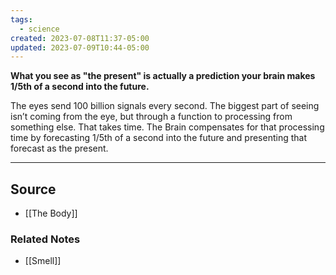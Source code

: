 ```yaml
---
tags:
  - science
created: 2023-07-08T11:37-05:00
updated: 2023-07-09T10:44-05:00
---
```

**What you see as "the present" is actually a prediction your brain makes 1/5th of a second into the future.**

The eyes send 100 billion signals every second. The biggest part of seeing isn’t coming from the eye, but through a function to processing from something else. That takes time. The Brain compensates for that processing time by forecasting 1/5th of a second into the future and presenting that forecast as the present. 

---

## Source
- [[The Body]]

### Related Notes
- [[Smell]]